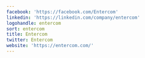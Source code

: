 ```yaml
---
facebook: 'https://facebook.com/Entercom'
linkedin: 'https://linkedin.com/company/entercom'
logohandle: entercom
sort: entercom
title: Entercom
twitter: Entercom
website: 'https://entercom.com/'
---
```

